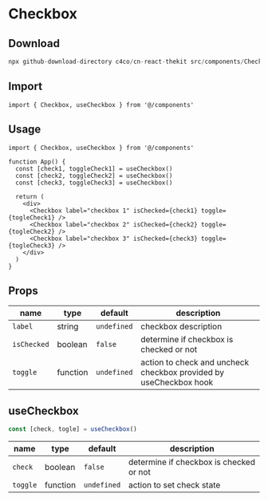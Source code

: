 # Checkbox

## Download

```c
npx github-download-directory c4co/cn-react-thekit src/components/Checkbox
```

## Import

```tsx
import { Checkbox, useCheckbox } from '@/components'
```

## Usage

```tsx
import { Checkbox, useCheckbox } from '@/components'

function App() {
  const [check1, toggleCheck1] = useCheckbox()
  const [check2, toggleCheck2] = useCheckbox()
  const [check3, toggleCheck3] = useCheckbox()

  return (
    <div>
      <Checkbox label="checkbox 1" isChecked={check1} toggle={togleCheck1} />
      <Checkbox label="checkbox 2" isChecked={check2} toggle={togleCheck2} />
      <Checkbox label="checkbox 3" isChecked={check3} toggle={togleCheck3} />
    </div>
  )
}
```

## Props

| name        | type     | default     | description                                                       |
| ----------- | -------- | ----------- | ----------------------------------------------------------------- |
| `label`     | string   | `undefined` | checkbox description                                              |
| `isChecked` | boolean  | `false`     | determine if checkbox is checked or not                           |
| `toggle`    | function | `undefined` | action to check and uncheck checkbox provided by useCheckbox hook |

## useCheckbox

```typescript
const [check, togle] = useCheckbox()
```

| name     | type     | default     | description                             |
| -------- | -------- | ----------- | --------------------------------------- |
| `check`  | boolean  | `false`     | determine if checkbox is checked or not |
| `toggle` | function | `undefined` | action to set check state               |
